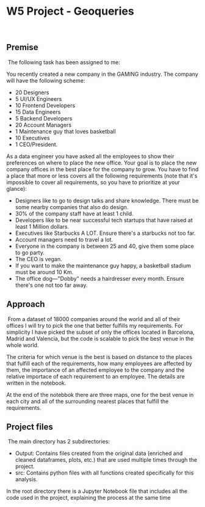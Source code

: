 # W5 Project - Geoqueries
​
## Premise
​
The following task has been assigned to me:

You recently created a new company in the GAMING industry. The company will have the following scheme:

- 20 Designers
- 5 UI/UX Engineers
- 10 Frontend Developers
- 15 Data Engineers
- 5 Backend Developers
- 20 Account Managers
- 1 Maintenance guy that loves basketball
- 10 Executives
- 1 CEO/President.


As a data engineer you have asked all the employees to show their preferences on where to place the new office. Your goal is to place the new company offices in the best place for the company to grow. You have to find a place that more or less covers all the following requirements (note that it's impossible to cover all requirements, so you have to prioritize at your glance):

- Designers like to go to design talks and share knowledge. There must be some nearby companies that also do design.
- 30% of the company staff have at least 1 child.
- Developers like to be near successful tech startups that have raised at least 1 Million dollars.
- Executives like Starbucks A LOT. Ensure there's a starbucks not too far.
- Account managers need to travel a lot.
- Everyone in the company is between 25 and 40, give them some place to go party.
- The CEO is vegan.
- If you want to make the maintenance guy happy, a basketball stadium must be around 10 Km.
- The office dog—"Dobby" needs a hairdresser every month. Ensure there's one not too far away.
​
## Approach
​
From a dataset of 18000 companies around the world and all of their offices I will try to pick the one that better fulfills my requirements. For simplicity I have picked the subset of only the offices located in Barcelona, Madrid and Valencia, but the code is scalable to pick the best venue in the whole world.

The criteria for which venue is the best is based on distance to the places that fulfill each of the requirements, how many employees are affected by them, the importance of an affected employee to the company and the relative importace of each requirement to an employee. The details are written in the notebook.

At the end of the notebbok there are three maps, one for the best venue in each city and all of the surrounding nearest places that fulfill the requirements.
​
## Project files
​
The main directory has 2 subdirectories:

* Output: Contains files created from the original data (enriched and cleaned dataframes, plots, etc.) that are used multiple times through the project.
* src: Contains python files with all functions created specifically for this analysis.


In the root directory there is a Jupyter Notebook file that includes all the code used in the project, explaining the process at the same time

